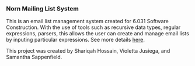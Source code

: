 ### Norn Mailing List System

This is an email list management system created for 6.031 Software Construction. With the use of tools such as recursive data types, regular expressions, parsers, this allows the user can create and manage email lists by inputing particular expressions. See more details [here](http://web.mit.edu/6.031/www/fa19/projects/norn/).

This project was created by Shariqah Hossain, Violetta Jusiega, and Samantha Sappenfield.
